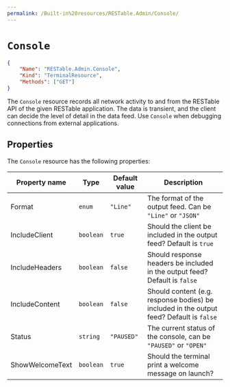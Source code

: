 ```yaml
---
permalink: /Built-in%20resources/RESTable.Admin/Console/
---
```


# `Console`

```json
{
    "Name": "RESTable.Admin.Console",
    "Kind": "TerminalResource",
    "Methods": ["GET"]
}
```

The `Console` resource records all network activity to and from the RESTable API of the given RESTable application. The data is transient, and the client can decide the level of detail in the data feed. Use `Console` when debugging connections from external applications.

## Properties

The `Console` resource has the following properties:

Property name   | Type      | Default value | Description
--------------- | --------- | ------------- | ----------------------------------------------------------------------------------------
Format          | `enum`    | `"Line"`      | The format of the output feed. Can be `"Line"` or `"JSON"`
IncludeClient   | `boolean` | `true`        | Should the client be included in the output feed? Default is `true`
IncludeHeaders  | `boolean` | `false`       | Should response headers be included in the output feed? Default is `false`
IncludeContent  | `boolean` | `false`       | Should content (e.g. response bodies) be included in the output feed? Default is `false`
Status          | `string`  | `"PAUSED"`    | The current status of the console, can be `"PAUSED"` or `"OPEN"`
ShowWelcomeText | `boolean` | `true`        | Should the terminal print a welcome message on launch?
